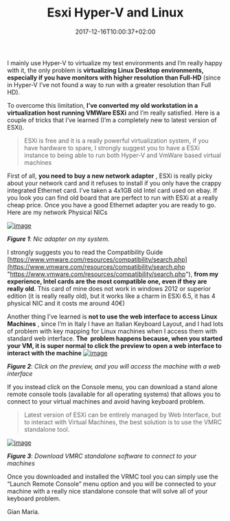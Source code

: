 ﻿---
title: "Esxi Hyper-V and Linux"
description: ""
date: 2017-12-16T10:00:37+02:00
draft: false
tags: [Virtual Machine]
categories: [General]
---
I mainly use Hyper-V to virtualize my test environments and I’m really happy with it, the only problem is  **virtualizing Linux Desktop environments, especially if you have monitors with higher resolution than Full-HD** (since in Hyper-V I’ve not found a way to run with a greater resolution than Full HD).

To overcome this limitation,  **I’ve converted my old workstation in a virtualization host running VMWare ESXi** and I’m really satisfied. Here is a couple of tricks that I’ve learned (I’m a completely new to latest version of ESXi).

> ESXi is free and it is a really powerful virtualization system, if you have hardware to spare, I strongly suggest you to have a ESXi instance to being able to run both Hyper-V and VmWare based virtual machines

First of all,  **you need to buy a new network adapter** , ESXi is really picky about your network card and it refuses to install if you only have the crappy integrated Ethernet card. I’ve taken a 4x1GB old Intel card used on ebay. If you look you can find old board that are perfect to run with ESXi at a really cheap price. Once you have a good Ethernet adapter you are ready to go. Here are my network Physical NICs

[![image](https://www.codewrecks.com/blog/wp-content/uploads/2017/12/image_thumb-6.png "image")](https://www.codewrecks.com/blog/wp-content/uploads/2017/12/image-6.png)

 ***Figure 1***: *Nic adapter on my system.*

I strongly suggests you to read the Compatibility Guide [https://www.vmware.com/resources/compatibility/search.php](https://www.vmware.com/resources/compatibility/search.php "https://www.vmware.com/resources/compatibility/search.php"),  **from my experience, Intel cards are the most compatible one, even if they are really old**. This card of mine does not work in windows 2012 or superior edition (it is really really old), but it works like a charm in ESXi 6.5, it has 4 physical NIC and it costs me around 40€)

Another thing I’ve learned is **not to use the web interface to access Linux Machines** , since I’m in Italy I have an Italian Keyboard Layout, and I had lots of problem with key mapping for Linux machines when I access them with standard web interface.  **The  problem happens because, when you started your VM, it is super normal to click the preview to open a web interface to interact with the machine** [![image](https://www.codewrecks.com/blog/wp-content/uploads/2017/12/image_thumb-7.png "image")](https://www.codewrecks.com/blog/wp-content/uploads/2017/12/image-7.png)

 ***Figure 2***: *Click on the preview, and you will access the machine with a web interface*

If you instead click on the Console menu, you can download a stand alone remote console tools (available for all operating systems) that allows you to connect to your virtual machines and avoid having keyboard problem.

> Latest version of ESXi can be entirely managed by Web Interface, but to interact with Virtual Machines, the best solution is to use the VMRC standalone tool.

[![image](https://www.codewrecks.com/blog/wp-content/uploads/2017/12/image_thumb-8.png "image")](https://www.codewrecks.com/blog/wp-content/uploads/2017/12/image-8.png)

 ***Figure 3***: *Download VMRC standalone software to connect to your machines*

Once you downloaded and installed the VRMC tool you can simply use the “Launch Remote Console” menu option and you will be connected to your machine with a really nice standalone console that will solve all of your keyboard problem.

Gian Maria.
